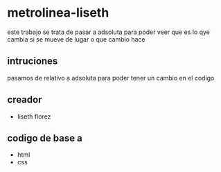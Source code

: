 # metrolinea-liseth
este trabajo se trata de pasar a adsoluta para poder veer que es lo qye cambia si se mueve de lugar o que cambio hace
## intruciones  
pasamos de relativo a adsoluta para poder tener un cambio en el codigo
## creador
- liseth florez
## codigo de base a
- html
- css
